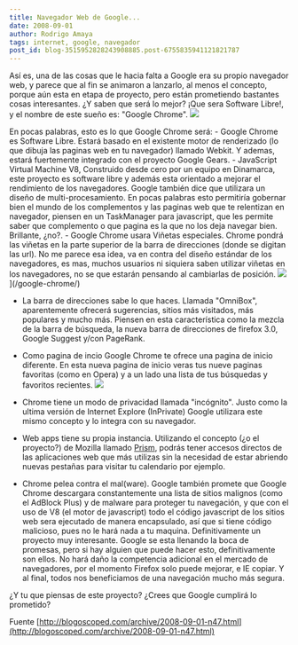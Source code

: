 ```yaml
---
title: Navegador Web de Google...
date: 2008-09-01
author: Rodrigo Amaya
tags: internet, google, navegador
post_id: blog-3515952828243908885.post-6755835941121821787
---
```


Así es, una de las cosas que le hacia falta a Google era su propio navegador web, y parece que al fin se animaron a lanzarlo, al menos el concepto, porque aún esta en etapa de proyecto, pero están prometiendo bastantes cosas interesantes. ¿Y saben que será lo mejor? ¡Que sera Software Libre!, y el nombre de este sueño es: "Google Chrome".
![](http://blogoscoped.com/files/google-chrome.png)

En pocas palabras, esto es lo que Google Chrome será: - Google Chrome es Software Libre. Estará basado en el existente motor de renderizado (lo que dibuja las paginas web en tu navegador) llamado Webkit. Y ademas, estará fuertemente integrado con el proyecto Google Gears. - JavaScript Virtual Machine V8, Construido desde cero por un equipo en Dinamarca, este proyecto es software libre y además esta orientado a mejorar el rendimiento de los navegadores. Google también dice que utilizara un diseño de multi-procesamiento. En pocas palabras esto permitiría gobernar bien el mundo de los complementos y las paginas web que te relentizan en navegador, piensen en un TaskManager para javascript, que les permite saber que complemento o que pagina es la que no los deja navegar bien. Brillante, ¿no?. - Google Chrome usara Viñetas especiales. Chrome pondrá las viñetas en la parte superior de la barra de direcciones (donde se digitan las url). No me parece esa idea, va en contra del diseño estándar de los navegadores, es mas, muchos usuarios ni siquiera saben utilizar viñetas en los navegadores, no se que estarán pensando al cambiarlas de posición. ![](http://blogoscoped.com/files/google-chrome-tabs.png)](/google-chrome/)

- La barra de direcciones sabe lo que haces. Llamada "OmniBox", aparentemente ofrecerá sugerencias, sitios más visitados, más populares y mucho más. Piensen en esta característica como la mezcla de la barra de búsqueda, la nueva barra de direcciones de firefox 3.0, Google Suggest y/con PageRank.
- Como pagina de incio Google Chrome te ofrece una pagina de inicio diferente. En esta nueva pagina de inicio veras tus nueve paginas favoritas (como en Opera) y a un lado una lista de tus búsquedas y favoritos recientes. [![](http://blogoscoped.com/files/google-chrome-home.png)](http://blogoscoped.com/google-chrome/22)

- Chrome tiene un modo de privacidad llamada "incógnito". Justo como la ultima versión de Internet Explore (InPrivate) Google utilizara este mismo concepto y lo integra con su navegador.
- Web apps tiene su propia instancia. Utilizando el concepto (¿o el proyecto?) de Mozilla llamado [Prism](http://blogoscoped.com/archive/2007-10-26-n61.html), podrás tener accesos directos de las aplicaciones web que más utilizas sin la necesidad de estar abriendo nuevas pestañas para visitar tu calendario por ejemplo.
- Chrome pelea contra el mal(ware). Google también promete que Google Chrome descargara constantemente una lista de sitios malignos (como el AdBlock Plus) y de malware para proteger tu navegación, y que con el uso de V8 (el motor de javascript) todo el código javascript de los sitios web sera ejecutado de manera encapsulado, así que si tiene código malicioso, pues no le hará nada a tu maquina.
Definitivamente un proyecto muy interesante. Google se esta llenando la boca de promesas, pero si hay alguien que puede hacer esto, definitivamente son ellos. No hará daño la competencia adicional en el mercado de navegadores, por el momento Firefox solo puede mejorar, e IE copiar. Y al final, todos nos beneficiamos de una navegación mucho más segura.

¿Y tu que piensas de este proyecto? ¿Crees que Google cumplirá lo prometido?

Fuente [http://blogoscoped.com/archive/2008-09-01-n47.html](http://blogoscoped.com/archive/2008-09-01-n47.html)